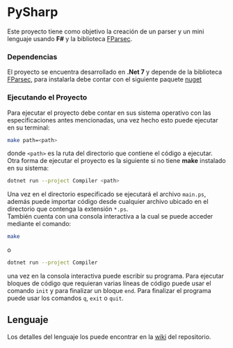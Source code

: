 # PySharp

Este proyecto tiene como objetivo la creación de un parser y un mini lenguaje usando **F#** y la biblioteca <a href="https://github.com/stephan-tolksdorf/fparsec">FParsec</a>.

### Dependencias

El proyecto se encuentra desarrollado en **.Net 7** y depende de la biblioteca <a href="https://github.com/stephan-tolksdorf/fparsec">FParsec</a>, para instalarla debe contar con el siguiente paquete <a href="https://www.nuget.org/packages/FParsec/">nuget</a>

### Ejecutando el Proyecto

Para ejecutar el proyecto debe contar en sus sistema operativo con las especificaciones antes mencionadas, una vez hecho esto puede ejecutar en su terminal:

```bash
make path=<path>
```

donde `<path>` es la ruta del directorio que contiene el código a ejecutar. Otra forma de ejecutar el proyecto es la siguiente si no tiene **make** instalado en su sistema:

```bash
dotnet run --project Compiler <path>
```

Una vez en el directorio especificado se ejecutará el archivo `main.ps`, además puede importar código desde cualquier archivo ubicado en el directorio que contenga la extensión `*.ps`. 
<br/>
También cuenta con una consola interactiva a la cual se puede acceder mediante el comando:

```bash
make
```

o

```bash
dotnet run --project Compiler
```

una vez en la consola interactiva puede escribir su programa. Para ejecutar bloques de código que requieran varias líneas de
código puede usar el comando `init` y para finalizar un bloque `end`. Para finalizar el programa puede usar los comandos
`q`, `exit` o `quit`.

## Lenguaje
Los detalles del lenguaje los puede encontrar en la <a href="https://github.com/raudel25/PySharp/wiki/Lenguaje">wiki</a> del repositorio.
